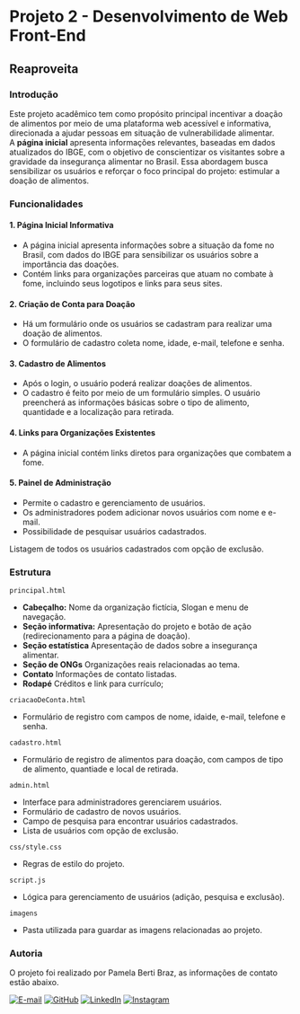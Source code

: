 # Projeto 2 - Desenvolvimento de Web Front-End

## Reaproveita

### Introdução
Este projeto acadêmico tem como propósito principal incentivar a doação de alimentos por meio de uma plataforma web acessível e informativa, direcionada a ajudar pessoas em situação de vulnerabilidade alimentar.  
A **página inicial** apresenta informações relevantes, baseadas em dados atualizados do IBGE, com o objetivo de conscientizar os visitantes sobre a gravidade da insegurança alimentar no Brasil. Essa abordagem busca sensibilizar os usuários e reforçar o foco principal do projeto: estimular a doação de alimentos.

### Funcionalidades

#### 1. Página Inicial Informativa
- A página inicial apresenta informações sobre a situação da fome no Brasil, com dados do IBGE para sensibilizar os usuários sobre a importância das doações.
- Contém links para organizações parceiras que atuam no combate à fome, incluindo seus logotipos e links para seus sites.

#### 2. Criação de Conta para Doação
- Há um formulário onde os usuários se cadastram para realizar uma doação de alimentos.
- O formulário de cadastro coleta nome, idade, e-mail, telefone e senha.

#### 3. Cadastro de Alimentos
- Após o login, o usuário poderá realizar doações de alimentos.
- O cadastro é feito por meio de um formulário simples. O usuário preencherá as informações básicas sobre o tipo de alimento, quantidade e a localização para retirada.

#### 4. Links para Organizações Existentes
- A página inicial contém links diretos para organizações que combatem a fome.

#### 5. Painel de Administração
- Permite o cadastro e gerenciamento de usuários.
- Os administradores podem adicionar novos usuários com nome e e-mail.
- Possibilidade de pesquisar usuários cadastrados.

Listagem de todos os usuários cadastrados com opção de exclusão.

### Estrutura
```principal.html```
- **Cabeçalho:** Nome da organização fictícia, Slogan e menu de navegação.
- **Seção informativa:** Apresentação do projeto e botão de ação (redirecionamento para a página de doação).
- **Seção estatística** Apresentação de dados sobre a insegurança alimentar.
- **Seção de ONGs** Organizações reais relacionadas ao tema.
- **Contato** Informações de contato listadas.
- **Rodapé** Créditos e link para currículo;

```criacaoDeConta.html```
- Formulário de registro com campos de nome, idaide, e-mail, telefone e senha.

```cadastro.html```
- Formulário de registro de alimentos para doação, com campos de tipo de alimento, quantiade e local de retirada.

```admin.html```
- Interface para administradores gerenciarem usuários.
- Formulário de cadastro de novos usuários.
- Campo de pesquisa para encontrar usuários cadastrados.
- Lista de usuários com opção de exclusão.

```css/style.css```
- Regras de estilo do projeto.

```script.js```
- Lógica para gerenciamento de usuários (adição, pesquisa e exclusão).

```imagens```
- Pasta utilizada para guardar as imagens relacionadas ao projeto.

### Autoria
O projeto foi realizado por Pamela Berti Braz, as informações de contato estão abaixo.    
  
[![E-mail](https://img.shields.io/badge/-Email-000?style=for-the-badge&logo=microsoft-outlook&logoColor=007BFF)](mailto:pbraz@alunos.utfpr.edu.br) [![GitHub](https://img.shields.io/badge/GitHub-100000?style=for-the-badge&logo=github&logoColor=white)](https://github.com/pamms2) [![LinkedIn](https://img.shields.io/badge/LinkedIn-0077B5?style=for-the-badge&logo=linkedin&logoColor=white)](https://www.linkedin.com/in/pamela-berti-braz-64603a314/) [![Instagram](https://img.shields.io/badge/-Instagram-%23E4405F?style=for-the-badge&logo=instagram&logoColor=white)](https://www.instagram.com/pamm_bb/)  
